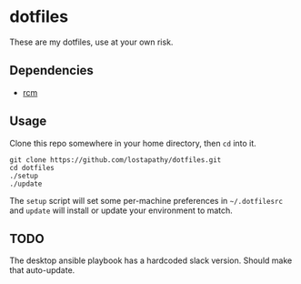 # dotfiles #

These are my dotfiles, use at your own risk.

## Dependencies

* [rcm](https://github.com/thoughtbot/rcm)

## Usage ##

Clone this repo somewhere in your home directory, then `cd` into it.

```
git clone https://github.com/lostapathy/dotfiles.git
cd dotfiles
./setup
./update
```

The `setup` script will set some per-machine preferences in `~/.dotfilesrc` and `update` will install or update your environment to match.


## TODO

The desktop ansible playbook has a hardcoded slack version.  Should make that auto-update.
